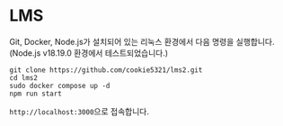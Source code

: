 # LMS

Git, Docker, Node.js가 설치되어 있는 리눅스 환경에서 다음 명령을 실행합니다. (Node.js v18.19.0 환경에서 테스트되었습니다.)
```
git clone https://github.com/cookie5321/lms2.git
cd lms2
sudo docker compose up -d
npm run start
```

`http://localhost:3000`으로 접속합니다.